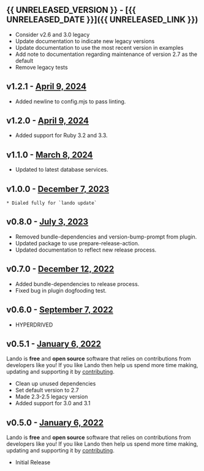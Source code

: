 ## {{ UNRELEASED_VERSION }} - [{{ UNRELEASED_DATE }}]({{ UNRELEASED_LINK }})
  * Consider v2.6 and 3.0 legacy
  * Update documentation to indicate new legacy versions
  * Update documentation to use the most recent version in examples
  * Add note to documentation regarding maintenance of version 2.7 as the default
  * Remove legacy tests

## v1.2.1 - [April 9, 2024](https://github.com/lando/ruby/releases/tag/v1.2.1)
  * Added newline to config.mjs to pass linting.

## v1.2.0 - [April 9, 2024](https://github.com/lando/ruby/releases/tag/v1.2.0)
  * Added support for Ruby 3.2 and 3.3.

## v1.1.0 - [March 8, 2024](https://github.com/lando/ruby/releases/tag/v1.1.0)
  * Updated to latest database services.

## v1.0.0 - [December 7, 2023](https://github.com/lando/ruby/releases/tag/v1.0.0)
    * Dialed fully for `lando update`

## v0.8.0 - [July 3, 2023](https://github.com/lando/ruby/releases/tag/v0.8.0)
  * Removed bundle-dependencies and version-bump-prompt from plugin.
  * Updated package to use prepare-release-action.
  * Updated documentation to reflect new release process.

## v0.7.0 - [December 12, 2022](https://github.com/lando/ruby/releases/tag/v0.7.0)
  * Added bundle-dependencies to release process.
  * Fixed bug in plugin dogfooding test.

## v0.6.0 - [September 7, 2022](https://github.com/lando/ruby/releases/tag/v0.6.0)

* HYPERDRIVED

## v0.5.1 - [January 6, 2022](https://github.com/lando/ruby/releases/tag/v0.5.1)

Lando is **free** and **open source** software that relies on contributions from developers like you! If you like Lando then help us spend more time making, updating and supporting it by [contributing](https://github.com/sponsors/lando).

* Clean up unused dependencies
* Set default version to 2.7
* Made 2.3-2.5 legacy version
* Added support for 3.0 and 3.1

## v0.5.0 - [January 6, 2022](https://github.com/lando/ruby/releases/tag/v0.5.0)

Lando is **free** and **open source** software that relies on contributions from developers like you! If you like Lando then help us spend more time making, updating and supporting it by [contributing](https://github.com/sponsors/lando).

* Initial Release
